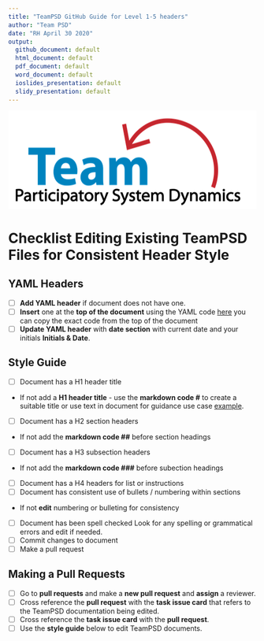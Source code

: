 ```yaml
---
title: "TeamPSD GitHub Guide for Level 1-5 headers"
author: "Team PSD"
date: "RH April 30 2020"
output: 
  github_document: default
  html_document: default
  pdf_document: default
  word_document: default
  ioslides_presentation: default
  slidy_presentation: default
---
```


<img src = "https://github.com/lzim/teampsd/blob/teampsd_style/teampsd_logo/team_psd_logo_sm.png"
     height = "200" width = "600">  

# Checklist Editing Existing TeamPSD Files for Consistent Header Style 

## YAML Headers
- [ ] **Add YAML header** if document does not have one. 
- [ ] **Insert** one at the **top of the document** using the YAML code [here](https://github.com/lzim/teampsd/blob/rita_2020_04_27_issue_1364/resources/bookdown/sample_header_user.md) you can copy the exact code from the top of the document  
- [ ] **Update YAML header** with **date section** with current date and your initials **Initials & Date**.

## Style Guide
- [ ] Document has a H1 header title 
- If not add a **H1 header title** - use the **markdown code #** to create a suitable title or use text in document for guidance use case [example](https://github.com/lzim/teampsd/edit/master/resources/training_guides/github/repositories.md).  
- [ ] Document has a H2 section headers
- If not add the **markdown code ##** before section headings 
- [ ] Document has a H3 subsection headers
- If not add the **markdown code ###** before subection headings 
- [ ] Document has a H4 headers for list or instructions
- [ ] Document has consistent use of bullets / numbering within sections
- If not **edit** numbering or bulleting for consistency
- [ ] Document has been spell checked
Look for any spelling or grammatical errors and edit if needed.
- [ ] Commit changes to document
- [ ] Make a pull request

## Making a Pull Requests
- [ ] Go to **pull requests** and  make a **new pull request** and **assign** a reviewer. 
- [ ] Cross reference the **pull request** with the **task issue card** that refers to the TeamPSD documentation being edited.
- [ ] Cross reference the **task issue card** with the **pull request**.
- [ ] Use the **style guide** below to edit TeamPSD documents. 
